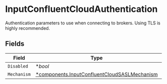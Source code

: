 # InputConfluentCloudAuthentication

Authentication parameters to use when connecting to brokers. Using TLS is highly recommended.


## Fields

| Field                                                                                                       | Type                                                                                                        | Required                                                                                                    | Description                                                                                                 |
| ----------------------------------------------------------------------------------------------------------- | ----------------------------------------------------------------------------------------------------------- | ----------------------------------------------------------------------------------------------------------- | ----------------------------------------------------------------------------------------------------------- |
| `Disabled`                                                                                                  | **bool*                                                                                                     | :heavy_minus_sign:                                                                                          | N/A                                                                                                         |
| `Mechanism`                                                                                                 | [*components.InputConfluentCloudSASLMechanism](../../models/components/inputconfluentcloudsaslmechanism.md) | :heavy_minus_sign:                                                                                          | N/A                                                                                                         |